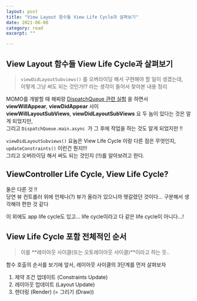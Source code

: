```yaml
---
layout: post
title: "View Layout 함수들 View Life Cycle과 살펴보기" 
date: 2021-06-08
category: read 
excerpt: ""

---
```


## View Layout 함수들 View Life Cycle과 살펴보기

> `viewDidLayoutSubviews()` 를 오버라이딩 해서 구현해야 할 일이 생겼는데,  
> 이렇게 그냥 써도 되는 것인가!? 라는 생각이 들어서 찾아본 내용 정리

MOMO를 개발할 때 해찌랑 [DispatchQueue 관련 실험](https://iamcho2.github.io/2021/01/06/dispatch-queue-with-haejji) 을 하면서  
**viewWillAppear**, **viewDidAppear** 사이  
**viewWillLayoutSubViews**, **viewDidLayoutSubViews** 요 두 놈이 있다는 것은 알게 되었지만,  
그리고 `DispatchQueue.main.async `가 그 후에 작업을 하는 것도 알게 되었지만 !!

`viewDidLayoutSubviews()` 요놈은 View Life Cycle 이랑 다른 점은 무엇인지,  
`updateConstraints()` 이런건 뭔지!!!  
그리고 오버라이딩 해서 써도 되는 것인지 (!!)를 알아보려고 한다.

## ViewController Life Cycle, View Life Cycle?

둘은 다른 것 !!  
당연 뷰 컨트롤러 위에 언제나(?) 뷰가 올라가 있으니까 헷갈렸던 것이다... 구분해서 생각해야 편한 것 같다

이 외에도 app life cycle도 있고... life cycle이라고 다 같은 life cycle이 아니다...!





## View Life Cycle 포함 전체적인 순서

> 이를 **레이아웃 사이클(또는 오토레이아웃 사이클)**이라고 하는 듯.. 

함수 호출의 순서를 보기에 앞서, 레이아웃 사이클의 3단계를 먼저 살펴보자

1. 제약 조건 업데이트 (Constraints Update)
2. 레이아웃 업데이트 (Layout Update)
3. 렌더링 (Render) (= 그리기 (Draw))





